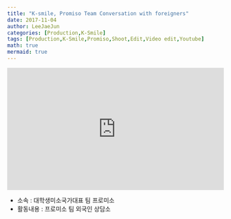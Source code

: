 ```yaml
---
title: "K-smile, Promiso Team Conversation with foreigners"
date: 2017-11-04
author: LeeJaeJun
categories: [Production,K-Smile]
tags: [Production,K-Smile,Promiso,Shoot,Edit,Video edit,Youtube]
math: true
mermaid: true
---
```


<div style="width:100%; position:relative; padding-bottom: 56.25%;">
<iframe width="100%" height="100%" style="position:absolute;" src="https://www.youtube.com/embed/sJLYIxRLkQk" frameborder="0" allowfullscreen></iframe>
</div>
  
* 소속 : 대학생미소국가대표 팀 프로미소
* 활동내용 : 프로미소 팀 외국인 상담소
